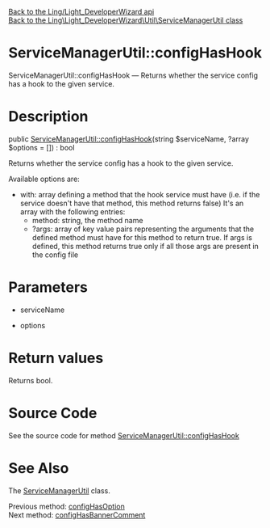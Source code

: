 [Back to the Ling/Light_DeveloperWizard api](https://github.com/lingtalfi/Light_DeveloperWizard/blob/master/doc/api/Ling/Light_DeveloperWizard.md)<br>
[Back to the Ling\Light_DeveloperWizard\Util\ServiceManagerUtil class](https://github.com/lingtalfi/Light_DeveloperWizard/blob/master/doc/api/Ling/Light_DeveloperWizard/Util/ServiceManagerUtil.md)


ServiceManagerUtil::configHasHook
================



ServiceManagerUtil::configHasHook — Returns whether the service config has a hook to the given service.




Description
================


public [ServiceManagerUtil::configHasHook](https://github.com/lingtalfi/Light_DeveloperWizard/blob/master/doc/api/Ling/Light_DeveloperWizard/Util/ServiceManagerUtil/configHasHook.md)(string $serviceName, ?array $options = []) : bool




Returns whether the service config has a hook to the given service.

Available options are:
- with: array defining a method that the hook service must have (i.e. if the service doesn't have that method, this method returns false)
     It's an array with the following entries:
     - method: string, the method name
     - ?args: array of key value pairs representing the arguments that the defined method must have for this method to return true.
         If args is defined, this method returns true only if all those args are present in the config file




Parameters
================


- serviceName

    

- options

    


Return values
================

Returns bool.








Source Code
===========
See the source code for method [ServiceManagerUtil::configHasHook](https://github.com/lingtalfi/Light_DeveloperWizard/blob/master/Util/ServiceManagerUtil.php#L514-L554)


See Also
================

The [ServiceManagerUtil](https://github.com/lingtalfi/Light_DeveloperWizard/blob/master/doc/api/Ling/Light_DeveloperWizard/Util/ServiceManagerUtil.md) class.

Previous method: [configHasOption](https://github.com/lingtalfi/Light_DeveloperWizard/blob/master/doc/api/Ling/Light_DeveloperWizard/Util/ServiceManagerUtil/configHasOption.md)<br>Next method: [configHasBannerComment](https://github.com/lingtalfi/Light_DeveloperWizard/blob/master/doc/api/Ling/Light_DeveloperWizard/Util/ServiceManagerUtil/configHasBannerComment.md)<br>

